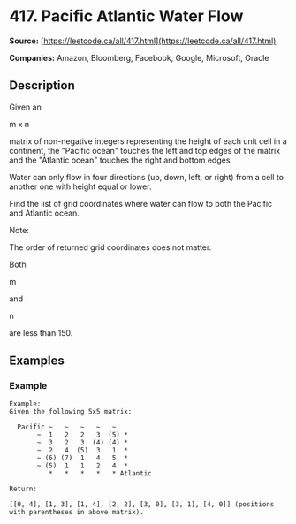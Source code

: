 # 417. Pacific Atlantic Water Flow

**Source:** [https://leetcode.ca/all/417.html](https://leetcode.ca/all/417.html)

**Companies:** Amazon, Bloomberg, Facebook, Google, Microsoft, Oracle

## Description

Given an

m x n

matrix of non-negative integers representing the height of each
        unit cell in a continent, the "Pacific ocean" touches the left and top edges of
        the matrix and the "Atlantic ocean" touches the right and bottom edges.

Water can only flow in four directions (up, down, left, or right) from a cell to another one
        with height equal or lower.

Find the list of grid coordinates where water can flow to both the Pacific and Atlantic
        ocean.

Note:

The order of returned grid coordinates does not matter.

Both

m

and

n

are less than 150.

## Examples

### Example

```
Example:
Given the following 5x5 matrix:

  Pacific ~   ~   ~   ~   ~
       ~  1   2   2   3  (5) *
       ~  3   2   3  (4) (4) *
       ~  2   4  (5)  3   1  *
       ~ (6) (7)  1   4   5  *
       ~ (5)  1   1   2   4  *
          *   *   *   *   * Atlantic

Return:

[[0, 4], [1, 3], [1, 4], [2, 2], [3, 0], [3, 1], [4, 0]] (positions with parentheses in above matrix).
```

